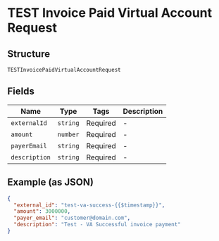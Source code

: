 
# TEST Invoice Paid Virtual Account Request

## Structure

`TESTInvoicePaidVirtualAccountRequest`

## Fields

| Name | Type | Tags | Description |
|  --- | --- | --- | --- |
| `externalId` | `string` | Required | - |
| `amount` | `number` | Required | - |
| `payerEmail` | `string` | Required | - |
| `description` | `string` | Required | - |

## Example (as JSON)

```json
{
  "external_id": "test-va-success-{{$timestamp}}",
  "amount": 3000000,
  "payer_email": "customer@domain.com",
  "description": "Test - VA Successful invoice payment"
}
```

